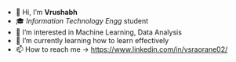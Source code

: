 - 👋 Hi, I’m **Vrushabh**
- 🎓 *Information Technology Engg* student
- 👀 I’m interested in Machine Learning, Data Analysis
- 🌱 I’m currently learning how to learn effectively
- 📫 How to reach me -> https://www.linkedin.com/in/vsraorane02/

<!---
Vrushabh6300/Vrushabh6300 is a ✨ special ✨ repository because its `README.md` (this file) appears on your GitHub profile.
You can click the Preview link to take a look at your changes.
--->
